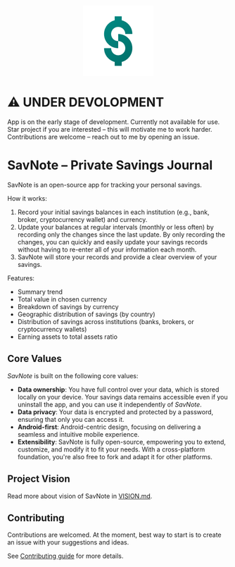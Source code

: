 <div align="center">
  <img src=".github/savnote.png" alt="SavNote" />
</div>

# ⚠️ UNDER DEVOLOPMENT
App is on the early stage of development. Currently not available for use. Star project if you are interested – this will motivate me to work harder. Contributions are welcome – reach out to me by opening an issue.

# SavNote – Private Savings Journal
SavNote is an open-source app for tracking your personal savings.

How it works:
1. Record your initial savings balances in each institution (e.g., bank, broker, cryptocurrency wallet) and currency.
2. Update your balances at regular intervals (monthly or less often) by recording only the changes since the last update.
By only recording the changes, you can quickly and easily update your savings records without having to re-enter all of your information each month.
3. SavNote will store your records and provide a clear overview of your savings.

Features:
- Summary trend
- Total value in chosen currency
- Breakdown of savings by currency
- Geographic distribution of savings (by country)
- Distribution of savings across institutions (banks, brokers, or cryptocurrency wallets)
- Earning assets to total assets ratio


## Core Values
*SavNote* is built on the following core values:
* **Data ownership**: You have full control over your data, which is stored locally on your device. Your savings data remains accessible even if you uninstall the app, and you can use it independently of *SavNote*.
* **Data privacy**: Your data is encrypted and protected by a password, ensuring that only you can access it.
* **Android-first**: Android-centric design, focusing on delivering a seamless and intuitive mobile experience.
* **Extensibility**: SavNote is fully open-source, empowering you to extend, customize, and modify it to fit your needs. With a cross-platform foundation, you're also free to fork and adapt it for other platforms.


## Project Vision  
Read more about vision of SavNote in [VISION.md](VISION.md).


## Contributing
Contributions are welcomed. At the moment, best way to start is to create an issue with your suggestions and ideas.

See [Contributing guide](/CONTRIBUTING.md) for more details.
